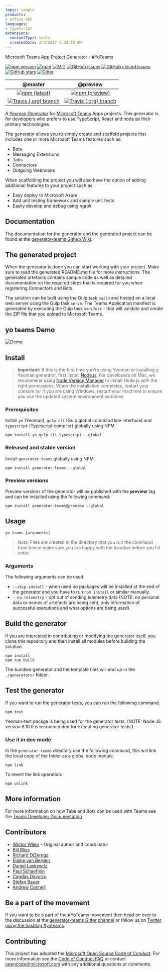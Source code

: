 ```yaml
---
topic: sample
products:
- office-365
languages:
- typescript
extensions:
  contentType: tools
  createdDate: 3/3/2017 2:24:18 AM
---
```

 Microsoft Teams App Project Generator - #YoTeams

[![npm version](https://badge.fury.io/js/generator-teams.svg)](https://www.npmjs.com/package/generator-teams)
[![npm](https://img.shields.io/npm/dt/generator-teams.svg)]((https://www.npmjs.com/package/generator-teams))
[![MIT](https://img.shields.io/npm/l/generator-teams.svg)](https://github.com/OfficeDev/generator-teams/blob/master/LICENSE.md)
[![GitHub issues](https://img.shields.io/github/issues/officedev/generator-teams.svg)](https://github.com/OfficeDev/generator-teams/issues)
[![GitHub closed issues](https://img.shields.io/github/issues-closed/officedev/generator-teams.svg)](https://github.com/OfficeDev/generator-teams/issues?q=is%3Aissue+is%3Aclosed) 
[![GitHub stars](https://img.shields.io/github/stars/officedev/generator-teams.svg)](https://github.com/OfficeDev/generator-teams/stargazers)
[![Gitter](https://badges.gitter.im/OfficeDev/generator-teams.svg)](https://gitter.im/OfficeDev/generator-teams?utm_source=badge&utm_medium=badge&utm_campaign=pr-badge)

 | @master | @preview |
 :--------:|:---------:
 [![npm (latest)](https://img.shields.io/npm/v/generator-teams/latest.svg)](https://www.npmjs.com/package/generator-teams)|[![npm (preview)](https://img.shields.io/npm/v/generator-teams/preview.svg)](https://www.npmjs.com/package/generator-teams)
 [![Travis (.org) branch](https://img.shields.io/travis/OfficeDev/generator-teams/master.svg)](https://travis-ci.org/OfficeDev/generator-teams)|[![Travis (.org) branch](https://img.shields.io/travis/OfficeDev/generator-teams/preview.svg)](https://travis-ci.org/OfficeDev/generator-teams)

A [Yeoman Generator](http://yeoman.io/) for [Microsoft Teams](https://teams.microsoft.com) Apps projects. This generator is for developers who prefers to use TypeScript, React and node as their primary technologies.

The generator allows you to simply create and scaffold projects that includes one or more Microsoft Teams features such as:

* Bots
* Messaging Extensions
* Tabs
* Connectors
* Outgoing Webhooks

When scaffolding the project you will also have the option of adding additional features to your project such as:

* Easy deploy to Microsoft Azure
* Add unit testing framework and sample unit tests
* Easily develop and debug using ngrok

## Documentation

The documentation for the generator and the generated project can be found at the [generator-teams Github Wiki](https://github.com/OfficeDev/generator-teams/wiki).

## The generated project

When the generator is done you can start working with your project. Make sure to read the generated README.md file for more instructions. The generated artefacts contains sample code as well as detailed documentation on the required steps that is required for you when registering Connectors and Bots.

The solution can be built using the Gulp task `build` and hosted on a local web server using the Gulp task `serve`. The Teams Application manifest is generated by executing the Gulp task `manifest` - that will validate and create the ZIP file that you upload to Microsoft Teams.

## yo teams Demo

![Demo](docs/assets/demo.gif)

## Install

> **Important:** If this is the first time you're using Yeoman or installing a Yeoman generator, first install [Node.js](https://nodejs.org). For developers on Mac, we recommend using [Node Version Manager](https://github.com/creationix/nvm) to install Node.js with the right permissions. When the installation completes, restart your console (or if you are using Windows, restart your machine) to ensure you use the updated system environment variables.

### Prerequisites

Install `yo` (Yeoman), `gulp-cli` (Gulp global command line interface) and `typescript` (Typescript compiler) globally using NPM.

``` Shell
npm install yo gulp-cli typescript --global
```


### Released and stable version

Install `generator-teams` globally using NPM.

```Shell
npm install generator-teams --global
```

### Preview versions

Preview versions of the generator will be published with the **preview** tag and can be installed using the following command:

``` Shell
npm install generator-teams@preview --global
```

## Usage

``` Shell
yo teams [arguments]
```

> *Note:* Files are created in the directory that you run the command from hence make sure you are happy with the location before you hit enter.

### Arguments

 The following arguments can be used:

* `--skip-install` - when used no packages will be installed at the end of the generator and you have to run `npm install` or similar manually.
* `--no-telemetry` - opt out of sending telemetry data (NOTE: no personal data or names of artefacts are being sent, only information of successful executions and what options are being used).

## Build the generator

If you are interested in contributing or modifying the generator itself, you clone this repository and then install all modules before building the solution.

``` Shell
npm install
npm run build
```

The bundled generator and the template files will end up in the `./generators/` folder.

## Test the generator

If you want to run the generator tests, you can run the following command.

``` Shell
npm test
```

Yeoman-test packge is being used for the generator tests. (NOTE: Node JS version 8.10.0 is recommended for executing generator tests.)

### Use it in dev mode

In the `generator-teams` directory use the following command, this will link the local copy of the folder as a global node module.

``` Shell
npm link
```

To revert the link operation:

``` Shell
npm unlink
```

## More information

For more information on how Tabs and Bots can be used with Teams see the [Teams Developer Documentation](https://msdn.microsoft.com/en-us/microsoft-teams/ )


## Contributors

* [Wictor Wilén](https://github.com/wictorwilen) - Original author and coordinator
* [Bill Bliss](https://github.com/billbliss)
* [Richard DiZerega](https://github.com/richdizz)
* [Elaine van Bergen](https://github.com/laneyvb)
* [Daniel Laskewitz](https://github.com/Laskewitz)
* [Paul Schaeflein](https://github.com/pschaeflein)
* [Cagdas Davulcu](https://github.com/cagdasdavulcu)
* [Stefan Bauer](https://github.com/StfBauer)
* [Andrew Connell](https://github.com/andrewconnell)

## Be a part of the movement

If you want to be a part of the #YoTeams movement then head on over to the discussion at the [generator-teams Gitter channel](https://gitter.im/OfficeDev/generator-teams) or follow us on [Twitter using the hashtag #yoteams](https://twitter.com/search?q=%23yoteams&src=typd).


## Contributing

This project has adopted the [Microsoft Open Source Code of Conduct](https://opensource.microsoft.com/codeofconduct/). For more information see the [Code of Conduct FAQ](https://opensource.microsoft.com/codeofconduct/faq/) or contact [opencode@microsoft.com](mailto:opencode@microsoft.com) with any additional questions or comments.
